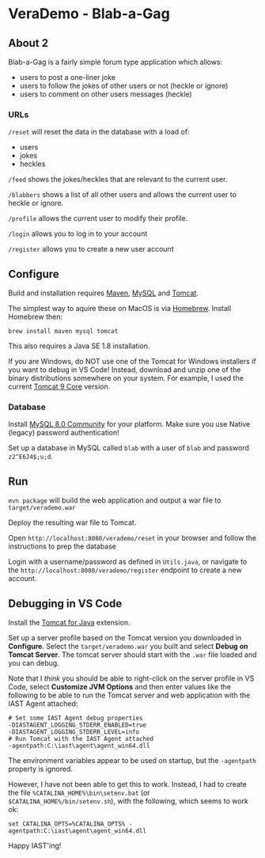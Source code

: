 # VeraDemo - Blab-a-Gag

## About 2

Blab-a-Gag is a fairly simple forum type application which allows:
 - users to post a one-liner joke
 - users to follow the jokes of other users or not (heckle or ignore)
 - users to comment on other users messages (heckle)
 
### URLs

`/reset` will reset the data in the database with a load of:
 - users
 - jokes
 - heckles
  
`/feed` shows the jokes/heckles that are relevant to the current user.

`/blabbers` shows a list of all other users and allows the current user to heckle or ignore.

`/profile` allows the current user to modify their profile.

`/login` allows you to log in to your account

`/register` allows you to create a new user account
   
## Configure

Build and installation requires [Maven](https://maven.apache.org), [MySQL](https://www.mysql.com/) and [Tomcat](https://tomcat.apache.org/).

The simplest way to aquire these on MacOS is via [Homebrew](http://brew.sh/). Install Homebrew then:

    brew install maven mysql tomcat

This also requires a Java SE 1.8 installation.

If you are Windows, do NOT use one of the Tomcat for Windows installers if you want to debug in VS Code! Instead, download and unzip one of the binary distributions somewhere on your system. For example, I used the current [Tomcat 9 Core](https://apache.claz.org/tomcat/tomcat-9/v9.0.40/bin/apache-tomcat-9.0.40.zip) version.


### Database

Install [MySQL 8.0 Community](https://dev.mysql.com/downloads/) for your platform. Make sure you use Native (legacy) password authentication! 

Set up a database in MySQL called `blab` with a user of `blab` and password `z2^E6J4$;u;d`.
 
 
## Run

`mvn package` will build the web application and output a war file to `target/verademo.war`

Deploy the resulting war file to Tomcat.

Open `http://localhost:8080/verademo/reset` in your browser and follow the instructions to prep the database

Login with a username/password as defined in `Utils.java`, or navigate to the `http://localhost:8080/verademo/register` endpoint to create a new account.


## Debugging in VS Code

Install the [Tomcat for Java](https://marketplace.visualstudio.com/items?itemName=adashen.vscode-tomcat) extension. 

Set up a server profile based on the Tomcat version you downloaded in **Configure**. Select the `target/verademo.war` you built and select **Debug on Tomcat Server**. The tomcat server should start with the `.war` file loaded and you can debug.

Note that I *think* you should be able to right-click on the server profile in VS Code, select **Customize JVM Options** and then enter values like the following to be able to run the Tomcat server and web application with the IAST Agent attached:

```
# Set some IAST Agent debug properties
-DIASTAGENT_LOGGING_STDERR_ENABLED=true
-DIASTAGENT_LOGGING_STDERR_LEVEL=info
# Run Tomcat with the IAST Agent attached
-agentpath:C:\iast\agent\agent_win64.dll
```

The environment variables appear to be used on startup, but the `-agentpath` property is ignored.

However, I have not been able to get this to work. Instead, I had to create the file `%CATALINA_HOME%\bin\setenv.bat` (or `$CATALINA_HOME%/bin/setenv.sh`), with the following, which seems to work ok:

```
set CATALINA_OPTS=%CATALINA_OPTS% -agentpath:C:\iast\agent\agent_win64.dll
```

Happy IAST'ing!
